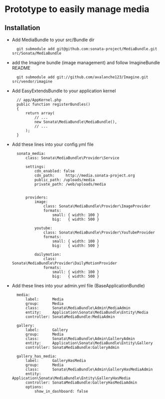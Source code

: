 # Prototype to easily manage media

## Installation

* Add MediaBundle to your src/Bundle dir

        git submodule add git@github.com:sonata-project/MediaBundle.git src/Sonata/MediaBundle

* add the Imagine bundle (image management) and follow ImagineBundle README

        git submodule add git://github.com/avalanche123/Imagine.git src/vendor/imagine

* Add EasyExtendsBundle to your application kernel

        // app/AppKernel.php
        public function registerBundles()
        {
            return array(
                // ...
                new Sonata\MediaBundle\MediaBundle(),
                // ...
            );
        }


* Add these lines into your config.yml file


        sonata_media:
            class: Sonata\MediaBundle\Provider\Service

            settings:
                cdn_enabled: false
                cdn_path:     http://media.sonata-project.org
                public_path: /uploads/media
                private_path: /web/uploads/media


            providers:
                image:
                    class: Sonata\MediaBundle\Provider\ImageProvider
                    formats:
                        small: { width: 100 }
                        big:   { width: 500 }

                youtube:
                    class: Sonata\MediaBundle\Provider\YouTubeProvider
                    formats:
                        small: { width: 100 }
                        big:   { width: 500 }

                dailymotion:
                    class: Sonata\MediaBundle\Provider\DailyMotionProvider
                    formats:
                        small: { width: 100 }
                        big:   { width: 500 }

* Add these lines into your admin.yml file (BaseApplicationBundle)

        media:
            label:      Media
            group:      Media
            class:      Sonata\MediaBundle\Admin\MediaAdmin
            entity:     Application\Sonata\MediaBundle\Entity\Media
            controller: SonataMediaBundle:MediaAdmin

        gallery:
            label:      Gallery
            group:      Media
            class:      Sonata\MediaBundle\Admin\GalleryAdmin
            entity:     Application\Sonata\MediaBundle\Entity\Gallery
            controller: SonataMediaBundle:GalleryAdmin

        gallery_has_media:
            label:      GalleryHasMedia
            group:      Media
            class:      Sonata\MediaBundle\Admin\GalleryHasMediaAdmin
            entity:     Application\Sonata\MediaBundle\Entity\GalleryHasMedia
            controller: SonataMediaBundle:GalleryHasMediaAdmin
            options:
                show_in_dashboard: false